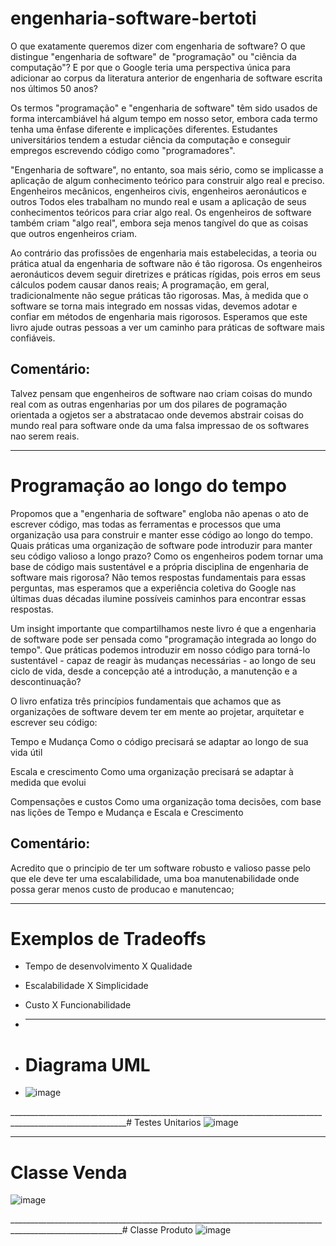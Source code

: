 # engenharia-software-bertoti
O que exatamente queremos dizer com engenharia de software? O que distingue "engenharia de software" de "programação" ou "ciência da computação"? E por que o Google teria uma perspectiva única para adicionar ao corpus da literatura anterior de engenharia de software escrita nos últimos 50 anos?
 
Os termos "programação" e "engenharia de software" têm sido usados de forma intercambiável há algum tempo em nosso setor, embora cada termo tenha uma ênfase diferente e implicações diferentes. Estudantes universitários tendem a estudar ciência da computação e conseguir empregos escrevendo código como "programadores".
 
"Engenharia de software", no entanto, soa mais sério, como se implicasse a aplicação de algum conhecimento teórico para construir algo real e preciso. Engenheiros mecânicos, engenheiros civis, engenheiros aeronáuticos e outros Todos eles trabalham no mundo real e usam a aplicação de seus conhecimentos teóricos para criar algo real. Os engenheiros de software também criam "algo real", embora seja menos tangível do que as coisas que outros engenheiros criam.
 
Ao contrário das profissões de engenharia mais estabelecidas, a teoria ou prática atual da engenharia de software não é tão rigorosa. Os engenheiros aeronáuticos devem seguir diretrizes e práticas rígidas, pois erros em seus cálculos podem causar danos reais; A programação, em geral, tradicionalmente não segue práticas tão rigorosas. Mas, à medida que o software se torna mais integrado em nossas vidas, devemos adotar e confiar em métodos de engenharia mais rigorosos. Esperamos que este livro ajude outras pessoas a ver um caminho para práticas de software mais confiáveis.

## Comentário:

Talvez pensam que engenheiros de software nao criam coisas do mundo real com as outras engenharias por um dos pilares de pogramação orientada a ogjetos ser a abstratacao onde devemos abstrair coisas do mundo real para software onde da uma falsa impressao de os softwares nao serem reais.

__________________________________________________________________________________________________________________________________________________________________________________________________________________
# Programação ao longo do tempo

Propomos que a "engenharia de software" engloba não apenas o ato de escrever código, mas todas as ferramentas e processos que uma organização usa para construir e manter esse código ao longo do tempo. Quais práticas uma organização de software pode introduzir para manter seu código valioso a longo prazo? Como os engenheiros podem tornar uma base de código mais sustentável e a própria disciplina de engenharia de software mais rigorosa? Não temos respostas fundamentais para essas perguntas, mas esperamos que a experiência coletiva do Google nas últimas duas décadas ilumine possíveis caminhos para encontrar essas respostas.
 
Um insight importante que compartilhamos neste livro é que a engenharia de software pode ser pensada como "programação integrada ao longo do tempo". Que práticas podemos introduzir em nosso código para torná-lo sustentável - capaz de reagir às mudanças necessárias - ao longo de seu ciclo de vida, desde a concepção até a introdução, a manutenção e a descontinuação?
 
O livro enfatiza três princípios fundamentais que achamos que as organizações de software devem ter em mente ao projetar, arquitetar e escrever seu código:
 
Tempo e Mudança
Como o código precisará se adaptar ao longo de sua vida útil
 
Escala e crescimento
Como uma organização precisará se adaptar à medida que evolui
 
Compensações e custos
Como uma organização toma decisões, com base nas lições de Tempo e Mudança e Escala e Crescimento

## Comentário:

Acredito que o principio de ter um software robusto e valioso passe pelo que ele deve ter uma escalabilidade, uma boa manutenabilidade onde possa gerar menos custo de producao e manutencao;
______________________________________________________________________________________________________________________________________________________________________________________________________________________
# Exemplos de Tradeoffs
- Tempo de desenvolvimento X Qualidade
- Escalabilidade X Simplicidade
- Custo X Funcionabilidade
- ________________________________________________________________________________________________________

- # Diagrama UML
- ![image](https://github.com/user-attachments/assets/ac5a8bff-6bb7-4ec9-adac-bb8750c41cca)

___________________________________________________________________________________________________________# Testes Unitarios
![image](https://github.com/user-attachments/assets/bf27f3f8-08d3-4e07-b708-5dcbbf7d4026)

__________________________________________________________________________________________________________
# Classe Venda
![image](https://github.com/user-attachments/assets/101d94c0-4265-43d5-8465-0ad532f92553)

__________________________________________________________________________________________________________# Classe Produto
![image](https://github.com/user-attachments/assets/018af2fd-e434-4627-a5e6-d7809b726a39)


